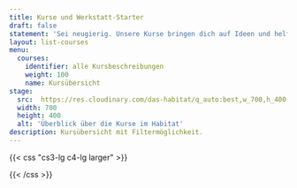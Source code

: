 ```yaml
---
title: Kurse und Werkstatt-Starter
draft: false
statement: 'Sei neugierig. Unsere Kurse bringen dich auf Ideen und helfen dir mit den Maschinen, Werkzeugen und Materialien effizient und sicher umzugehen. Und ausserdem: In der Gruppe macht Lernen mehr Spaß. Im Folgenden findest Du eine Übersicht und Beschreibungen unseres Kursangebots. Filtere dir die Kurse je nach Thema, Werkstatt oder Zielgruppe.'
layout: list-courses
menu:
  courses:
    identifier: alle Kursbeschreibungen
    weight: 100
    name: Kursübersicht
stage:
  src:  https://res.cloudinary.com/das-habitat/q_auto:best,w_700,h_400,c_fill,f_auto,dpr_auto/v1586981024/kurse/_DSC9763_preview_jsmkwp.jpg
  width: 700
  height: 400
  alt: 'Überblick über die Kurse im Habitat'
description: Kursübersicht mit Filtermöglichkeit.
---
```

{{< css "cs3-lg c4-lg larger" >}}

{{< /css >}}
